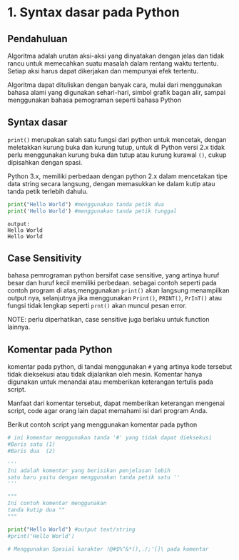 # 1. Syntax dasar pada Python

## Pendahuluan
Algoritma adalah urutan aksi-aksi yang dinyatakan dengan jelas dan tidak rancu untuk memecahkan suatu masalah dalam rentang waktu tertentu. Setiap aksi harus dapat dikerjakan dan mempunyai efek tertentu.

Algoritma dapat dituliskan dengan banyak cara, mulai dari menggunakan bahasa alami yang digunakan sehari-hari, simbol grafik bagan alir, sampai menggunakan bahasa pemograman seperti bahasa Python

## Syntax dasar
`print()` merupakan salah satu fungsi dari python untuk mencetak, dengan meletakkan kurung buka dan kurung tutup, untuk di Python versi 2.x tidak perlu menggunakan kurung buka dan tutup atau kurung kurawal `()`, cukup dipisahkan dengan spasi.

Python 3.x, memiliki perbedaan dengan python 2.x dalam mencetakan tipe data string secara langsung, dengan memasukkan ke dalam kutip atau tanda petik terlebih dahulu.

```python
print("Hello World") #menggunakan tanda petik dua
print('Hello World') #menggunakan tanda petik tunggal
```
```
output:
Hello World
Hello World
```

## Case Sensitivity
bahasa pemrograman python bersifat case sensitive, yang artinya huruf besar dan huruf kecil memiliki perbedaan. sebagai contoh seperti pada contoh program di atas,menggunakan `print()` akan langsung menampilkan output nya, selanjutnya jika menggunakan `Print()`, `PRINT()`, `PrInT()` atau fungsi tidak lengkap seperti `prnt()` akan muncul pesan error.

NOTE: perlu diperhatikan, case sensitive juga berlaku untuk function lainnya.

## Komentar pada Python
komentar pada python, di tandai menggunakan `#` yang artinya kode tersebut tidak dieksekusi atau tidak dijalankan oleh mesin. Komentar hanya digunakan untuk menandai atau memberikan keterangan tertulis pada script.

Manfaat dari komentar tersebut, dapat memberikan keterangan mengenai script, code agar orang lain dapat memahami isi dari program Anda.

Berikut contoh script yang menggunakan komentar pada python

```python
# ini komentar menggunakan tanda '#' yang tidak dapat dieksekusi
#Baris satu (1)
#Baris dua  (2)

'''
Ini adalah komentar yang berisikan penjelasan lebih
satu baru yaitu dengan menggunakan tanda petik satu ''
'''

"""
Ini contoh komentar menggunakan 
tanda kutip dua ""
"""

print("Hello World") #output text/string
#print('Hello World')

# Menggunakan Spesial karakter !@#$%^&*(),./;'[]\ pada komentar
```

